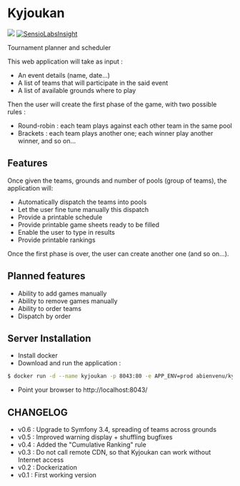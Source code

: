 Kyjoukan
========
[![](https://images.microbadger.com/badges/image/abienvenu/kyjoukan.svg)](https://microbadger.com/images/abienvenu/kyjoukan "Docker image")
[![SensioLabsInsight](https://insight.sensiolabs.com/projects/c04af8c2-5229-48b3-884a-2e7aa6b7c9d6/mini.png)](https://insight.sensiolabs.com/projects/c04af8c2-5229-48b3-884a-2e7aa6b7c9d6)

Tournament planner and scheduler

This web application will take as input :
- An event details (name, date...)
- A list of teams that will participate in the said event
- A list of available grounds where to play

Then the user will create the first phase of the game, with two possible rules :
- Round-robin : each team plays against each other team in the same pool
- Brackets : each team plays another one; each winner play another winner, and so on...

Features
--------

Once given the teams, grounds and number of pools (group of teams), the application will:
- Automatically dispatch the teams into pools
- Let the user fine tune manually this dispatch
- Provide a printable schedule
- Provide printable game sheets ready to be filled
- Enable the user to type in results
- Provide printable rankings

Once the first phase is over, the user can create another one (and so on...).

Planned features
----------------
- Ability to add games manually
- Ability to remove games manually
- Ability to order teams
- Dispatch by order

Server Installation
-------------------

* Install docker
* Download and run the application :
```bash
$ docker run -d --name kyjoukan -p 8043:80 -e APP_ENV=prod abienvenu/kyjoukan
```
* Point your browser to http://localhost:8043/

CHANGELOG
---------
* v0.6 : Upgrade to Symfony 3.4, spreading of teams across grounds
* v0.5 : Improved warning display + shuffling bugfixes
* v0.4 : Added the "Cumulative Ranking" rule
* v0.3 : Do not call remote CDN, so that Kyjoukan can work without Internet access
* v0.2 : Dockerization
* v0.1 : First working version
